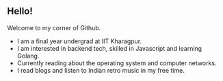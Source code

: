 ## Hello! 

Welcome to my corner of Github.

-  I am a final year undergrad at IIT Kharagpur.
-  I am interested in backend tech, skilled in Javascript and learning Golang.
-  Currently reading about the operating system and computer networks.
-  I read blogs and listen to Indian retro music in my free time.
